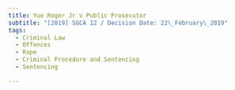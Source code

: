 ```yaml
---
title: Yue Roger Jr v Public Prosecutor
subtitle: "[2019] SGCA 12 / Decision Date: 22\_February\_2019"
tags:
  - Criminal Law
  - Offences
  - Rape
  - Criminal Procedure and Sentencing
  - Sentencing

---
```

